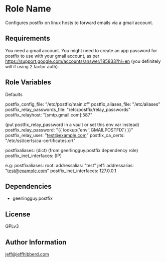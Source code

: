 Role Name
=========

Configures postfix on linux hosts to forward emails via a gmail account.

Requirements
------------

You need a gmail account. You might need to create an app password for postfix to use with your gmail account, as per https://support.google.com/accounts/answer/185833?hl=en (you definitely will if using 2 factor auth).

Role Variables
--------------

Defaults

postfix_config_file: "/etc/postfix/main.cf"
postfix_aliases_file: "/etc/aliases"
postfix_relay_passwords_file: "/etc/postfix/relay_passwords"
postfix_relayhost: "[smtp.gmail.com]:587"

(put postfix_relay_password in a vault or set this env var instead)
postfix_relay_password: "{{ lookup('env','GMAILPOSTFIX') }}"
postfix_relay_user: "test@example.com"
postfix_ca_certs: "/etc/ssl/certs/ca-certificates.crt"

postfixaliases: (dict)
(from geerlingguy.postfix dependency role)
postfix_inet_interfaces: (IP)

e.g:
postfixaliases:
  root:
    addressalias: "test"
  jeff:
    addressalias: "test@example.com"
postfix_inet_interfaces: 127.0.0.1


Dependencies
------------

- geerlingguy.postfix

License
-------

GPLv3

Author Information
------------------

jeff@jeffhibberd.com
